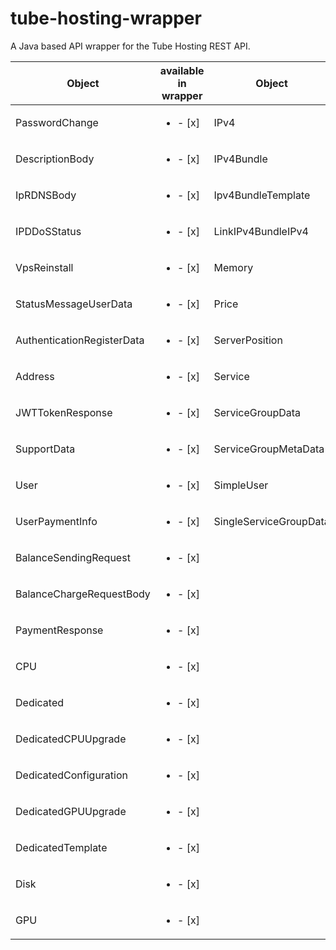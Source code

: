# tube-hosting-wrapper
A Java based API wrapper for the Tube Hosting REST API.

| Object        | available in wrapper | Object        | available in wrapper | Object        | available in wrapper |
| --- | --- |  --- | --- | --- | --- |
| PasswordChange | <ul><li>- [x] </li></ul> | IPv4 | <ul><li>- [x] </li></ul> |  | <ul><li>- [x] </li></ul> |
| DescriptionBody |<ul><li>- [x] </li></ul> | IPv4Bundle | <ul><li>- [x] </li></ul> |  | <ul><li>- [x] </li></ul> |
| IpRDNSBody | <ul><li>- [x] </li></ul> | Ipv4BundleTemplate | <ul><li>- [x] </li></ul> |  | <ul><li>- [x] </li></ul> |
| IPDDoSStatus | <ul><li>- [x] </li></ul> | LinkIPv4BundleIPv4 | <ul><li>- [x] </li></ul> |  | <ul><li>- [x] </li></ul> |
| VpsReinstall | <ul><li>- [x] </li></ul> | Memory | <ul><li>- [x] </li></ul> |  | <ul><li>- [x] </li></ul> |
| StatusMessageUserData | <ul><li>- [x] </li></ul> | Price | <ul><li>- [x] </li></ul> |  | <ul><li>- [x] </li></ul> |
| AuthenticationRegisterData |<ul><li>- [x] </li></ul> | ServerPosition | <ul><li>- [x] </li></ul> |  | <ul><li>- [x] </li></ul> |
| Address | <ul><li>- [x] </li></ul> | Service | <ul><li>- [x] </li></ul> |  | <ul><li>- [x] </li></ul> |
| JWTTokenResponse | <ul><li>- [x] </li></ul> | ServiceGroupData | <ul><li>- [x] </li></ul> |  | <ul><li>- [x] </li></ul> |
| SupportData | <ul><li>- [x] </li></ul> | ServiceGroupMetaData | <ul><li>- [x] </li></ul> |  | <ul><li>- [x] </li></ul> |
| User | <ul><li>- [x] </li></ul> | SimpleUser | <ul><li>- [x] </li></ul> |  | <ul><li>- [x] </li></ul> |
| UserPaymentInfo |<ul><li>- [x] </li></ul> | SingleServiceGroupData | <ul><li>- [x] </li></ul> |  | <ul><li>- [x] </li></ul> |
| BalanceSendingRequest | <ul><li>- [x] </li></ul> |  | <ul><li>- [x] </li></ul> |  | <ul><li>- [x] </li></ul> |
| BalanceChargeRequestBody | <ul><li>- [x] </li></ul> |  | <ul><li>- [x] </li></ul> |  | <ul><li>- [x] </li></ul> |
| PaymentResponse | <ul><li>- [x] </li></ul> |  | <ul><li>- [x] </li></ul> |  | <ul><li>- [x] </li></ul> |
| CPU | <ul><li>- [x] </li></ul> |  | <ul><li>- [x] </li></ul> |  | <ul><li>- [x] </li></ul> |
| Dedicated |<ul><li>- [x] </li></ul> |  | <ul><li>- [x] </li></ul> |  | <ul><li>- [x] </li></ul> |
| DedicatedCPUUpgrade | <ul><li>- [x] </li></ul> |  | <ul><li>- [x] </li></ul> |  | <ul><li>- [x] </li></ul> |
| DedicatedConfiguration | <ul><li>- [x] </li></ul> |  | <ul><li>- [x] </li></ul> |  | <ul><li>- [x] </li></ul> |
| DedicatedGPUUpgrade | <ul><li>- [x] </li></ul> |  | <ul><li>- [x] </li></ul> |  | <ul><li>- [x] </li></ul> |
| DedicatedTemplate | <ul><li>- [x] </li></ul> |  | <ul><li>- [x] </li></ul> |  | <ul><li>- [x] </li></ul> |
| Disk |<ul><li>- [x] </li></ul> |  | <ul><li>- [x] </li></ul> |  | <ul><li>- [x] </li></ul> |
| GPU | <ul><li>- [x] </li></ul> |  | <ul><li>- [x] </li></ul> |  | <ul><li>- [x] </li></ul> |


